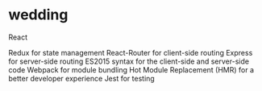 # wedding

React

Redux for state management
React-Router for client-side routing
Express for server-side routing
ES2015 syntax for the client-side and server-side code
Webpack for module bundling
Hot Module Replacement (HMR) for a better developer experience
Jest for testing
